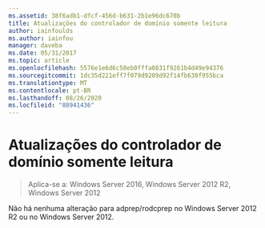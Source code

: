 ```yaml
---
ms.assetid: 38f6adb1-dfcf-456d-b631-2b1e96dc670b
title: Atualizações do controlador de domínio somente leitura
author: iainfoulds
ms.author: iainfou
manager: daveba
ms.date: 05/31/2017
ms.topic: article
ms.openlocfilehash: 5576e1e6d6c58eb0fffa0831f9261b4d49e94376
ms.sourcegitcommit: 1dc35d221eff7f079d9209d92f14fb630f955bca
ms.translationtype: MT
ms.contentlocale: pt-BR
ms.lasthandoff: 08/26/2020
ms.locfileid: "88941436"
---
```

# <a name="read-only-domain-controller-updates"></a>Atualizações do controlador de domínio somente leitura

>Aplica-se a: Windows Server 2016, Windows Server 2012 R2, Windows Server 2012

Não há nenhuma alteração para adprep/rodcprep no Windows Server 2012 R2 ou no Windows Server 2012.
